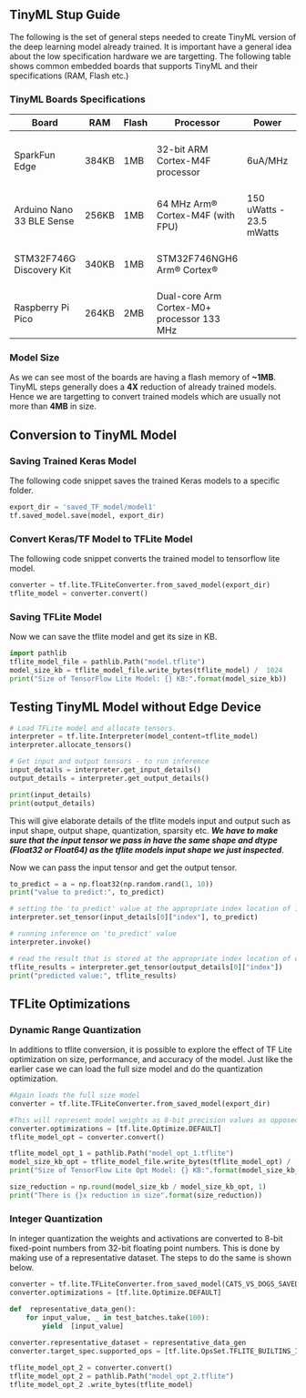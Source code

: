 ## TinyML Stup Guide
The following is the set of general steps needed to create TinyML version of the deep learning model already trained. It is important have a general idea about the low specification hardware we are targetting. The following table shows common embedded boards that supports TinyML and their specifications (RAM, Flash etc.)
### TinyML Boards Specifications

| Board                     | RAM    | Flash | Processor                                  | Power                    | Microphone                                     |
|---------------------------|--------|-------|--------------------------------------------|--------------------------|------------------------------------------------|
| SparkFun Edge             | 384KB  | 1MB   | 32-bit ARM Cortex-M4F processor            | 6uA/MHz                  | 2x MEMS microphones with operational amplifier |
| Arduino Nano 33 BLE Sense | 256KB  | 1MB   | 64 MHz Arm® Cortex-M4F (with FPU)          | 150 uWatts - 23.5 mWatts | MP34DT05                                       |
| STM32F746G Discovery Kit  | 340KB  | 1MB   | STM32F746NGH6 Arm® Cortex®                 |                          | Microphone and Headphone Jack                  |
| Raspberry Pi Pico         | 264KB  | 2MB   | Dual-core Arm Cortex-M0+ processor 133 MHz |                          |                                                |
### Model Size
As we can see most of the boards are having a flash memory of **~1MB**. TinyML steps generally does a **4X** reduction of already trained models. Hence we are targetting to convert trained models which are usually not more than **4MB** in size.

## Conversion to TinyML Model

### Saving Trained Keras Model
The following code snippet saves the trained Keras models to a specific folder.

```python
export_dir = 'saved_TF_model/model1'
tf.saved_model.save(model, export_dir)
```
### Convert Keras/TF Model to TFLite Model
The following code snippet converts the trained model to tensorflow lite model.
```python
converter = tf.lite.TFLiteConverter.from_saved_model(export_dir)
tflite_model = converter.convert()  
```
### Saving TFLite Model
Now we can save the tflite model and get its size in KB.
```python
import pathlib
tflite_model_file = pathlib.Path("model.tflite")
model_size_kb = tflite_model_file.write_bytes(tflite_model) /  1024
print("Size of TensorFlow Lite Model: {} KB:".format(model_size_kb))
```
## Testing TinyML Model without Edge Device
```python
# Load TFLite model and allocate tensors.
interpreter = tf.lite.Interpreter(model_content=tflite_model)
interpreter.allocate_tensors()

# Get input and output tensors - to run inference
input_details = interpreter.get_input_details()
output_details = interpreter.get_output_details()

print(input_details)
print(output_details)
```
This will give elaborate details of the tflite models input and output such as input shape, output shape, quantization, sparsity etc. ***We have to make sure that the input tensor we pass in have the same shape and dtype (Float32 or Float64) as the tflite models input shape we just inspected***.

Now we can pass the input tensor and get the output tensor.

```python
to_predict = a = np.float32(np.random.rand(1, 10))
print("value to predict:", to_predict)

# setting the 'to_predict' value at the appropriate index location of input tensor
interpreter.set_tensor(input_details[0]["index"], to_predict)

# running inference on 'to_predict' value
interpreter.invoke()

# read the result that is stored at the appropriate index location of output tensor
tflite_results = interpreter.get_tensor(output_details[0]["index"])
print("predicted value:", tflite_results)
```
## TFLite Optimizations
###  Dynamic Range Quantization
In additions to tflite conversion, it is possible to explore the effect of TF Lite optimization on size, performance, and accuracy of the model. Just like the earlier case we can load the full size model and do the quantization optimization.
```python
#Again loads the full size model
converter = tf.lite.TFLiteConverter.from_saved_model(export_dir)

#This will represent model weights as 8-bit precision values as opposed to Float32, resulting in ~4X reduction
converter.optimizations = [tf.lite.Optimize.DEFAULT]
tflite_model_opt = converter.convert()

tflite_model_opt_1 = pathlib.Path("model_opt_1.tflite")
model_size_kb_opt = tflite_model_file.write_bytes(tflite_model_opt) /  1024
print("Size of TensorFlow Lite Opt Model: {} KB:".format(model_size_kb_opt))

size_reduction = np.round(model_size_kb / model_size_kb_opt, 1)
print("There is {}x reduction in size".format(size_reduction))
```
###  Integer Quantization
In integer quantization the weights and activations are converted to 8-bit fixed-point numbers from 32-bit floating point numbers. This is done by making use of a representative dataset. The steps to do the same is shown below.
```python
converter = tf.lite.TFLiteConverter.from_saved_model(CATS_VS_DOGS_SAVED_MODEL)
converter.optimizations = [tf.lite.Optimize.DEFAULT]

def  representative_data_gen(): 
	for input_value, _ in test_batches.take(100):
		yield  [input_value]
		
converter.representative_dataset = representative_data_gen
converter.target_spec.supported_ops = [tf.lite.OpsSet.TFLITE_BUILTINS_INT8]

tflite_model_opt_2 = converter.convert()
tflite_model_opt_2 = pathlib.Path("model_opt_2.tflite")
tflite_model_opt_2 .write_bytes(tflite_model)
